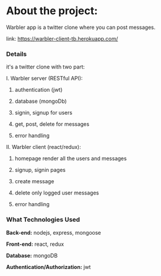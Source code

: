 About the project:
============

Warbler app is a twitter clone where you can post messages.

link: https://warbler-client-tb.herokuapp.com/

### Details

it's a twitter clone with two part:

I. Warbler server (RESTful API):

1. authentication (jwt)

2. database (mongoDb)

3. signin, signup for users

4. get, post, delete for messages

5. error handling

II. Warbler client (react/redux):

1. homepage render all the users and messages

2. signup, signin pages

3. create message

4. delete only logged user messages

5. error handling

### What Technologies Used

**Back-end:** nodejs, express, mongoose

**Front-end:** react, redux

**Database:** mongoDB

**Authentication/Authorization:** jwt
